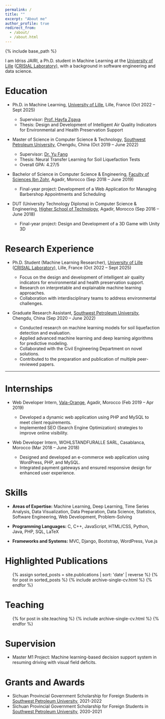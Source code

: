 ```yaml
---
permalink: /
title: ""
excerpt: "About me"
author_profile: true
redirect_from: 
  - /about/
  - /about.html
---
```


{% include base_path %}


I am Idriss JAIRI, a Ph.D. student in Machine Learning at the <a href = "https://www.univ-lille.fr/">University of Lille</a> (<a href = "https://www.cristal.univ-lille.fr/">CRIStAL Laboratory</a>), with a background in software engineering and data science.


Education
======

* Ph.D. in Machine Learning, <a href="https://www.univ-lille.fr/">University of Lille</a>, Lille, France (Oct 2022 – Sept 2025)
  * Supervisor: <a href="https://www.researchgate.net/profile/Hayfa-Zgaya">Prof. Hayfa Zgaya</a>
  * Thesis: Design and Development of Intelligent Air Quality Indicators for Environmental and Health Preservation Support

* Master of Science in Computer Science & Technology, <a href="https://www.swpu.edu.cn/">Southwest Petroleum University</a>, Chengdu, China (Oct 2019 – June 2022)
  * Supervisor: <a href="https://www.researchgate.net/profile/Yu-Fang-36">Dr. Yu Fang</a>
  * Thesis: Neural Transfer Learning for Soil Liquefaction Tests
  * Overall GPA: 4.27/5

* Bachelor of Science in Computer Science & Engineering, <a href="https://www.uiz.ac.ma/faculte-des-sciences-agadir">Faculty of Sciences Ibn Zohr</a>, Agadir, Morocco (Sep 2018 – June 2019)
  * Final-year project: Development of a Web Application for Managing Barbershop Appointments and Scheduling

* DUT (University Technology Diploma) in Computer Science & Engineering, <a href="https://www.esta.ac.ma/">Higher School of Technology</a>, Agadir, Morocco (Sep 2016 – June 2018)
  * Final-year project: Design and Development of a 3D Game with Unity 3D

Research Experience
======

* Ph.D. Student (Machine Learning Researcher), <a href="https://www.univ-lille.fr/">University of Lille</a> (<a href="https://www.cristal.univ-lille.fr/">CRIStAL Laboratory</a>), Lille, France (Oct 2022 – Sept 2025)
  * Focus on the design and development of intelligent air quality indicators for environmental and health preservation support.
  * Research on interpretable and explainable machine learning approaches.
  * Collaboration with interdisciplinary teams to address environmental challenges.

* Graduate Research Assistant, <a href="https://www.swpu.edu.cn/">Southwest Petroleum University</a>, Chengdu, China (Sep 2020 – June 2022)
  * Conducted research on machine learning models for soil liquefaction detection and evaluation.
  * Applied advanced machine learning and deep learning algorithms for predictive modeling.
  * Collaborated with the Civil Engineering Department on novel solutions.
  * Contributed to the preparation and publication of multiple peer-reviewed papers.

---

Internships
======

* Web Developer Intern, <a href="https://www.vala.ma/">Vala-Orange</a>, Agadir, Morocco (Feb 2019 – Apr 2019)
  * Developed a dynamic web application using PHP and MySQL to meet client requirements.
  * Implemented SEO (Search Engine Optimization) strategies to improve online visibility.

* Web Developer Intern, WOHLSTANDFURALLE SARL, Casablanca, Morocco (Mar 2018 – June 2018)
  * Designed and developed an e-commerce web application using WordPress, PHP, and MySQL.
  * Integrated payment gateways and ensured responsive design for enhanced user experience.
  
Skills
======

* **Areas of Expertise:** Machine Learning, Deep Learning, Time Series Analysis, Data Visualization, Data Preparation, Data Science, Statistics, Software Engineering, Web Development, Problem-Solving

* **Programming Languages:** C, C++, JavaScript, HTML/CSS, Python, Java, PHP, SQL, LaTeX

* **Frameworks and Systems:** MVC, Django, Bootstrap, WordPress, Vue.js

Highlighted Publications
======
  <ul>
    {% assign sorted_posts = site.publications | sort: 'date' | reverse %}
    {% for post in sorted_posts %}
      {% include archive-single-cv.html %}
    {% endfor %}
  </ul>

Teaching
======
  <ul>
    {% for post in site.teaching %}
      {% include archive-single-cv.html %}
    {% endfor %}
  </ul>

Supervision
======
* Master M1 Project: Machine learning-based decision support system in resuming driving with visual field deficits.


Grants and Awards
======
* Sichuan Provincial Government Scholarship for Foreign Students in <a href = "https://www.swpu.edu.cn/">Southwest Petroleum University</a>, 2021-2022
* Sichuan Provincial Government Scholarship for Foreign Students in <a href = "https://www.swpu.edu.cn/">Southwest Petroleum University</a>, 2020-2021